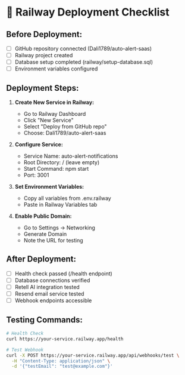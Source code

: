 
# 🚂 Railway Deployment Checklist

## Before Deployment:

- [ ] GitHub repository connected (Dali1789/auto-alert-saas)
- [ ] Railway project created
- [ ] Database setup completed (railway/setup-database.sql)
- [ ] Environment variables configured

## Deployment Steps:

1. **Create New Service in Railway:**
   - Go to Railway Dashboard
   - Click "New Service"
   - Select "Deploy from GitHub repo"
   - Choose: Dali1789/auto-alert-saas

2. **Configure Service:**
   - Service Name: auto-alert-notifications
   - Root Directory: / (leave empty)
   - Start Command: npm start
   - Port: 3001

3. **Set Environment Variables:**
   - Copy all variables from .env.railway
   - Paste in Railway Variables tab

4. **Enable Public Domain:**
   - Go to Settings → Networking
   - Generate Domain
   - Note the URL for testing

## After Deployment:

- [ ] Health check passed (/health endpoint)
- [ ] Database connections verified
- [ ] Retell AI integration tested
- [ ] Resend email service tested
- [ ] Webhook endpoints accessible

## Testing Commands:

```bash
# Health Check
curl https://your-service.railway.app/health

# Test Webhook
curl -X POST https://your-service.railway.app/api/webhooks/test \
  -H "Content-Type: application/json" \
  -d '{"testEmail": "test@example.com"}'
```
